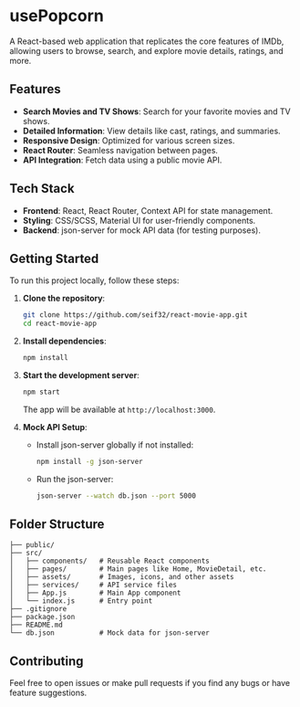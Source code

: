# usePopcorn

A React-based web application that replicates the core features of IMDb, allowing users to browse, search, and explore movie details, ratings, and more.

## Features

- **Search Movies and TV Shows**: Search for your favorite movies and TV shows.
- **Detailed Information**: View details like cast, ratings, and summaries.
- **Responsive Design**: Optimized for various screen sizes.
- **React Router**: Seamless navigation between pages.
- **API Integration**: Fetch data using a public movie API.

## Tech Stack

- **Frontend**: React, React Router, Context API for state management.
- **Styling**: CSS/SCSS, Material UI for user-friendly components.
- **Backend**: json-server for mock API data (for testing purposes).

## Getting Started

To run this project locally, follow these steps:

1. **Clone the repository**:

   ```bash
   git clone https://github.com/seif32/react-movie-app.git
   cd react-movie-app
   ```

2. **Install dependencies**:

   ```bash
   npm install
   ```

3. **Start the development server**:

   ```bash
   npm start
   ```

   The app will be available at `http://localhost:3000`.

4. **Mock API Setup**:
   - Install json-server globally if not installed:
     ```bash
     npm install -g json-server
     ```
   - Run the json-server:
     ```bash
     json-server --watch db.json --port 5000
     ```

## Folder Structure

```
├── public/
├── src/
│   ├── components/   # Reusable React components
│   ├── pages/        # Main pages like Home, MovieDetail, etc.
│   ├── assets/       # Images, icons, and other assets
│   ├── services/     # API service files
│   ├── App.js        # Main App component
│   └── index.js      # Entry point
├── .gitignore
├── package.json
├── README.md
└── db.json           # Mock data for json-server
```

## Contributing

Feel free to open issues or make pull requests if you find any bugs or have feature suggestions.
